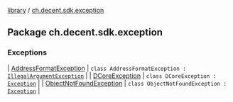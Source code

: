 [library](../index.md) / [ch.decent.sdk.exception](./index.md)

## Package ch.decent.sdk.exception

### Exceptions

| [AddressFormatException](-address-format-exception/index.md) | `class AddressFormatException : `[`IllegalArgumentException`](https://kotlinlang.org/api/latest/jvm/stdlib/kotlin/-illegal-argument-exception/index.html) |
| [DCoreException](-d-core-exception.md) | `class DCoreException : `[`Exception`](https://kotlinlang.org/api/latest/jvm/stdlib/kotlin/-exception/index.html) |
| [ObjectNotFoundException](-object-not-found-exception/index.md) | `class ObjectNotFoundException : `[`Exception`](https://kotlinlang.org/api/latest/jvm/stdlib/kotlin/-exception/index.html) |

